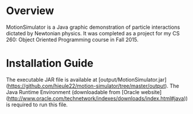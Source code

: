 # Overview

MotionSimulator is a Java graphic demonstration of particle interactions
dictated by Newtonian physics. It was completed as a project for my CS 260:
Object Oriented Programming course in Fall 2015.

# Installation Guide

The executable JAR file is available at [output/MotionSimulator.jar]
(https://github.com/hieule22/motion-simulator/tree/master/output). The Java
Runtime Environment (downloadable from [Oracle website]
(http://www.oracle.com/technetwork/indexes/downloads/index.html#java)) is
required to run this file.